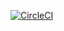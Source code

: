 [![CircleCI](https://circleci.com/gh/huuff/petclinic/tree/master.svg?style=svg)](https://circleci.com/gh/huuff/petclinic/tree/master)

